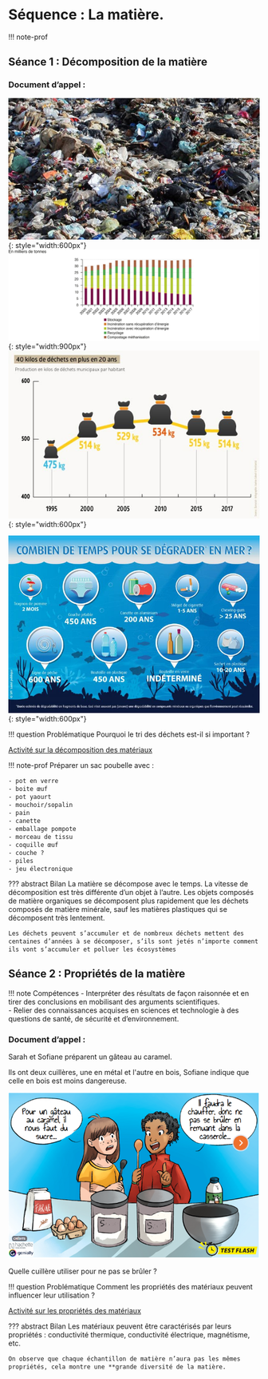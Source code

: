 # Séquence : La matière.

!!! note-prof


## Séance 1 : Décomposition de la matière

    
### Document d’appel :

![Photo d’une décharge](Pictures/decharge.png){: style="width:600px"}
![Graphique de la masse des poubelles au cours du temps](Pictures/graph-quantite-dechets.svg){: style="width:900px"}
![](Pictures/graph-quantite-dechets2.png){: style="width:600px"}

![](Pictures/tempsDecomposition.png){: style="width:600px"}


!!! question Problématique
    Pourquoi le tri des déchets est-il si important ?

[Activité sur la décomposition des matériaux](../Decomposition)

!!! note-prof
    Préparer un sac poubelle avec :

    - pot en verre
    - boite œuf
    - pot yaourt
    - mouchoir/sopalin
    - pain
    - canette
    - emballage pompote
    - morceau de tissu
    - coquille œuf
    - couche ?
    - piles
    - jeu électronique


??? abstract Bilan
    La matière se décompose avec le temps.
    La vitesse de décomposition est très différente d’un objet à l’autre. Les objets composés de matière organiques se décomposent plus rapidement que les déchets composés de matière minérale, sauf les matières plastiques qui se décomposent très lentement.

    Les déchets peuvent s’accumuler et de nombreux déchets mettent des centaines d’années à se décomposer, s’ils sont jetés n’importe comment ils vont s’accumuler et polluer les écosystèmes




## Séance 2 : Propriétés de la matière

!!! note Compétences
    - Interpréter des résultats de façon raisonnée et en tirer des conclusions en mobilisant des arguments scientifiques.  
    - Relier des connaissances acquises en sciences et technologie à des questions de santé, de sécurité et d’environnement.

### Document d’appel :
Sarah et Sofiane préparent un gâteau au
caramel.

Ils ont deux cuillères, une en métal et l'autre en bois, Sofiane indique que celle en bois est moins dangereuse.  

![](Pictures/gateauCaramel1.png) 

Quelle cuillère utiliser pour ne pas se brûler ?

!!! question Problématique
    Comment les propriétés des matériaux peuvent influencer leur utilisation ?

[Activité sur les propriétés des matériaux](../Proprietes)




??? abstract Bilan
    Les matériaux peuvent être caractérisés par leurs propriétés : conductivité thermique, conductivité électrique, magnétisme, etc.

    On observe que chaque échantillon de matière n’aura pas les mêmes propriétés, cela montre une **grande diversité de la matière.


